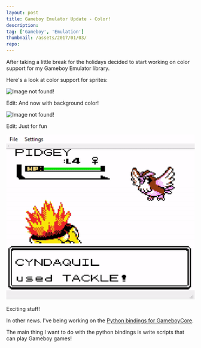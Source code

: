```yaml
---
layout: post
title: Gameboy Emulator Update - Color!
description:
tag: ['Gameboy', 'Emulation']
thumbnail: /assets/2017/01/03/
repo:
---
```


After taking a little break for the holidays decided to start working on color support for my Gameboy Emulator library.

Here's a look at color support for sprites:

![Image not found!](/assets/2017/01/03/poke1.gif)

Edit: And now with background color!

![Image not found!](/assets/2017/01/03/poke2.gif)

Edit: Just for fun

![Image not found!](/assets/2017/01/03/pidgey.gif)

Exciting stuff!

In other news. I've being working on the [Python bindings for GameboyCore](https://github.com/nnarain/gameboycore-python).

The main thing I want to do with the python bindings is write scripts that can play Gameboy games!
